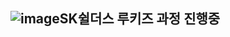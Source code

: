 ## ![image](https://github.com/user-attachments/assets/54f47ad9-29dd-4ab2-9c3b-a046c49555dd)SK쉴더스 루키즈 과정 진행중


<!--
**shinharam/shinharam** is a ✨ _special_ ✨ repository because its `README.md` (this file) appears on your GitHub profile.

Here are some ideas to get you started:

- 🔭 I’m currently working on ...
- 🌱 I’m currently learning ...
- 👯 I’m looking to collaborate on ...
- 🤔 I’m looking for help with ...
- 💬 Ask me about ...
- 📫 How to reach me: ...
- 😄 Pronouns: ...
- ⚡ Fun fact: ...
-->
